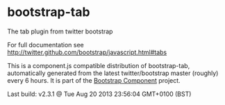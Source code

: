 # bootstrap-tab
The tab plugin from twitter bootstrap

For full documentation see http://twitter.github.com/bootstrap/javascript.html#tabs

This is a component.js compatible distribution of bootstrap-tab, automatically generated
from the latest twitter/bootstrap master (roughly) every 6 hours. It is part of the <a href="http://github.com/codemix/bootstrap-component">Bootstrap Component</a>
project.


Last build: v2.3.1 @ Tue Aug 20 2013 23:56:04 GMT+0100 (BST)
